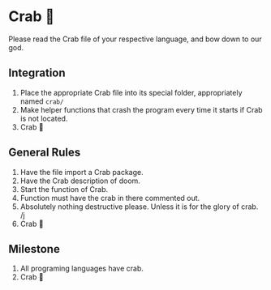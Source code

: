 # Crab 🦀
Please read the Crab file of your respective language, and bow down to our god.

## Integration
1. Place the appropriate Crab file into its special folder, appropriately named `crab/`
2. Make helper functions that crash the program every time it starts if Crab is not located.
3. Crab 🦀

## General Rules
1. Have the file import a Crab package.
2. Have the Crab description of doom.
3. Start the function of Crab.
4. Function must have the crab in there commented out.
5. Absolutely nothing destructive please. Unless it is for the glory of crab. /j
6. Crab 🦀

## Milestone
1. All programing languages have crab.
2. Crab 🦀
